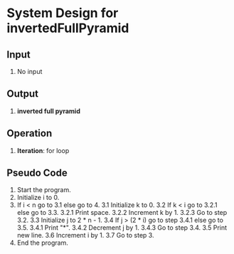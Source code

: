 # System Design for invertedFullPyramid

## Input
1. No input

## Output
1. **inverted full pyramid**

## Operation
1. **Iteration**: for loop

## Pseudo Code
1. Start the program.
2. Initialize i to 0.
3. If i < n go to 3.1 else go to 4.
    3.1 Initialize k to 0.
    3.2 If k < i go to 3.2.1 else go to 3.3.
        3.2.1 Print space.
        3.2.2 Increment k by 1.
        3.2.3 Go to step 3.2.
    3.3 Initialize j to 2 * n - 1.
    3.4 If j > (2 * i) go to step 3.4.1 else go to 3.5.
        3.4.1 Print "*".
        3.4.2 Decrement j by 1.
        3.4.3 Go to step 3.4.
    3.5 Print new line.
    3.6 Increment i by 1.
    3.7 Go to step 3.
4. End the program.
